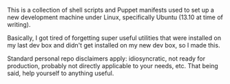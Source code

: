 This is a collection of shell scripts and Puppet manifests
used to set up a new development machine under Linux,
specifically Ubuntu (13.10 at time of writing).

Basically, I got tired of forgetting super useful utilities
that were installed on my last dev box and didn't get
installed on my new dev box, so I made this.

Standard personal repo disclaimers apply: idiosyncratic,
not ready for production, probably not directly applicable
to your needs, etc. That being said, help yourself to
anything useful.
